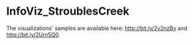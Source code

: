 # InfoViz_StroublesCreek

The visualizations' samples are available here: http://bit.ly/2v2nzBv and http://bit.ly/2Urn5Q0.

